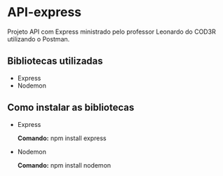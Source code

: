 <h1> API-express </h1>
<p> Projeto API com Express ministrado pelo professor Leonardo do COD3R utilizando o Postman. </p>

<h2> Bibliotecas utilizadas </h2>
<ul>
  <li>Express</li>
  <li>Nodemon</li>
</ul>

<h2> Como instalar as bibliotecas </h2>
<ul>
  <li>Express</li>
  <p> <strong>Comando:</strong> npm install express </p>
  <li>Nodemon</li>
  <p> <strong>Comando:</strong> npm install nodemon </p>
</ul>
